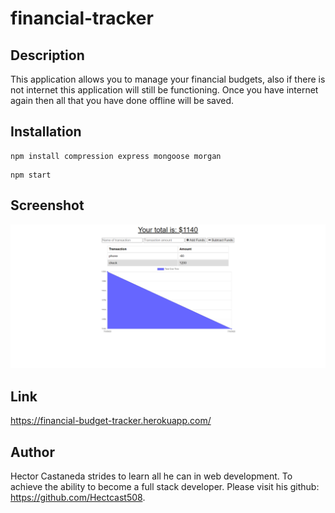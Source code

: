 # financial-tracker

## Description

This application allows you to manage your financial budgets, also if there is not internet this application will still be functioning. Once you have internet again then all that you have done offline will be saved.

## Installation

```
npm install compression express mongoose morgan
```

```
npm start
```

## Screenshot

![Heroku Deployed Screenshot](./assets/financial-tracker.png)

## Link

https://financial-budget-tracker.herokuapp.com/

## Author

Hector Castaneda strides to learn all he can in web development. To achieve the ability to become a full stack developer. Please visit his github: https://github.com/Hectcast508.
